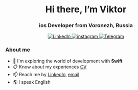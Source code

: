 <div id="header" align="center">
<h1>Hi there, I’m Viktor</h1>
<h3>ios Developer from Voronezh, Russia</h3>
</div>

<div id="socials" align="center"> 
  <a href="https://www.linkedin.com/in/viktor-teslenko-227882253/">
<img src="https://img.shields.io/badge/LinkedIn-blue?style=for-the-badge&logo=linkedin&logoColor=white" alt="LinkedIn"/>
</a> 
  <a href="https://www.instagram.com/viktorteslenko/">
<img src="https://img.shields.io/badge/instagram-blue?style=for-the-badge&logo=twitter&logoColor=white" alt="instagram"/>
</a> 
  <a href="https://t.me/viktor_teslenko">
<img src="https://img.shields.io/badge/Telegram-blue?style=for-the-badge&logo=telegram&logoColor=white" alt="Telegram"/>
</a> 
</div>

<div id="counter" align="center"> 
  <img src="https://komarev.com/ghpvc/?username=Tesloboy&style=flat-square&color=blue" alt=""/>
</div>

### About me
- :seedling: I'm exploring the world of development with **Swift**
- :clipboard: Know about my experiences [CV](https://viktorteslenko.com/ios-developer)
- :mailbox: Reach me by [LinkedIn](https://www.linkedin.com/in/viktor-teslenko-227882253/), [email](mailto:viktorteslenko_photo@mail.ru)
- :earth_americas: I speak English

<!---
Tesloboy/Tesloboy is a ✨ special ✨ repository because its `README.md` (this file) appears on your GitHub profile.
You can click the Preview link to take a look at your changes.
--->

